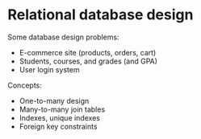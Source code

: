 # Relational database design

Some database design problems:

* E-commerce site (products, orders, cart)
* Students, courses, and grades (and GPA)
* User login system

Concepts:

* One-to-many design
* Many-to-many join tables
* Indexes, unique indexes
* Foreign key constraints
